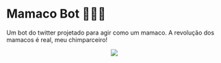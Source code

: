 # Mamaco Bot 🐒🍌🐵
Um bot do twitter projetado para agir como um mamaco. A revolução dos mamacos é real, meu chimparceiro!

<p align="center">
  <img src="https://media.tenor.com/JJ_is357rXYAAAAd/spike-monkey-typing.gif"/>
</p>
